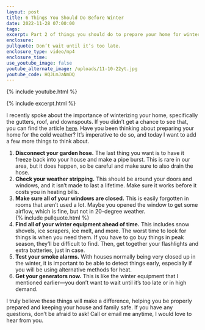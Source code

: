 ```yaml
---
layout: post
title: 6 Things You Should Do Before Winter
date: 2022-11-28 07:00:00
tags:
excerpt: Part 2 of things you should do to prepare your home for winter weather.
enclosure:
pullquote: Don’t wait until it’s too late.
enclosure_type: video/mp4
enclosure_time:
use_youtube_image: false
youtube_alternate_image: /uploads/11-10-22yt.jpg
youtube_code: HQJLmJaNmDQ
---
```

{% include youtube.html %}

{% include excerpt.html %}

I recently spoke about the importance of winterizing your home, specifically the gutters, roof, and downspouts. If you didn’t get a chance to see that, you can find the article [here](https://jbreblog.com/4-simple-ways-to-protect-your-house.html). Have you been thinking about preparing your home for the cold weather? It’s imperative to do so, and today I want to add a few more things to think about.&nbsp;

1. **Disconnect your garden hose.** The last thing you want is to have it freeze back into your house and make a pipe burst. This is rare in our area, but it does happen, so be careful and make sure to also drain the hose.&nbsp;
2. **Check your weather stripping.** This should be around your doors and windows, and it isn’t made to last a lifetime. Make sure it works before it costs you in heating bills.&nbsp;
3. **Make sure all of your windows are closed.** This is easily forgotten in rooms that aren’t used a lot. Maybe you opened the window to get some airflow, which is fine, but not in 20-degree weather.&nbsp;<br>{% include pullquote.html %}
4. **Find all of your winter equipment ahead of time.** This includes snow shovels, ice scrapers, ice melt, and more. The worst time to look for things is when you need them. If you have to go buy things in peak season, they’ll be difficult to find. Then, get together your flashlights and extra batteries, just in case.&nbsp;
5. **Test your smoke alarms.** With houses normally being very closed up in the winter, it is important to be able to detect things early, especially if you will be using alternative methods for heat.&nbsp;
6. **Get your generators now.** This is like the winter equipment that I mentioned earlier—you don’t want to wait until it’s too late or in high demand.&nbsp;

I truly believe these things will make a difference, helping you be properly prepared and keeping your house and family safe. If you have any questions, don’t be afraid to ask\! Call or email me anytime, I would love to hear from you.&nbsp;